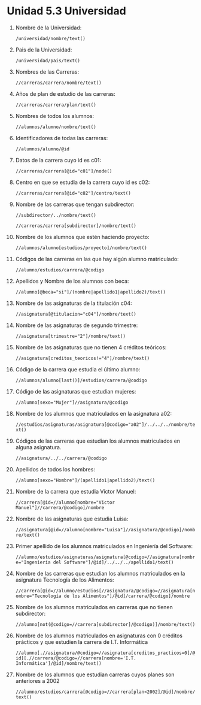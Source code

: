 # Unidad 5.3 Universidad

1. Nombre de la Universidad:

    `/universidad/nombre/text()`

2. Pais de la Universidad:

    `/universidad/pais/text()`

3. Nombres de las Carreras:

    `//carreras/carrera/nombre/text()`

4. Años de plan de estudio de las carreras:

    `//carreras/carrera/plan/text()`

5. Nombres de todos los alumnos:

    `//alumnos/alumno/nombre/text()`

6. Identificadores de todas las carreras:

    `//alumnos/alumno/@id`

7. Datos de la carrera cuyo id es c01:

    `//carreras/carrera[@id="c01"]/node()`

8. Centro en que se estudia de la carrera cuyo id es c02:

    `//carreras/carrera[@id="c02"]/centro/text()`

9. Nombre de las carreras que tengan subdirector:

    `//subdirector/../nombre/text()`

    `//carreras/carrera[subdirector]/nombre/text()`

10. Nombre de los alumnos que estén haciendo proyecto:

    `//alumnos/alumno[estudios/proyecto]/nombre/text()`

11. Códigos de las carreras en las que hay algún alumno matriculado:

    `//alumno/estudios/carrera/@codigo`

12. Apellidos y Nombre de los alumnos con beca:

    `//alumno[@beca="si"]/(nombre|apellido1|apellido2)/text()`

13. Nombre de las asignaturas de la titulación c04:

    `//asignatura[@titulacion="c04"]/nombre/text()`

14. Nombre de las asignaturas de segundo trimestre:

    `//asignatura[trimestre="2"]/nombre/text()`

15. Nombre de las asignaturas que no tienen 4 créditos teóricos:

    `//asignatura[creditos_teoricos!="4"]/nombre/text()`

16. Código de la carrera que estudia el último alumno:

    `//alumnos/alumno[last()]/estudios/carrera/@codigo`

17. Código de las asignaturas que estudian mujeres:

    `//alumno[sexo="Mujer"]//asignatura/@codigo`

18. Nombre de los alumnos que matriculados en la asignatura a02:

    `//estudios/asignaturas/asignatura[@codigo="a02"]/../../../nombre/text()`

19. Códigos de las carreras que estudian los alumnos matriculados en alguna asignatura.

    `//asignatura/../../carrera/@codigo`

20. Apellidos de todos los hombres:

    `//alumno[sexo="Hombre"]/(apellido1|apellido2)/text()`

21. Nombre de la carrera que estudia Víctor Manuel:

    `//carrera[@id=//alumno[nombre="Victor Manuel"]//carrera/@codigo]/nombre`

22. Nombre de las asignaturas que estudia Luisa:

    `//asignatura[@id=//alumno[nombre="Luisa"]//asignatura/@codigo]/nombre/text()`

23. Primer apellido de los alumnos matriculados en Ingeniería del Software:

    `//alumno/estudios/asignaturas/asignatura[@codigo=//asignatura[nombre="Ingeniería del Software"]/@id]/../../../apellido1/text()`

24. Nombre de las carreras que estudian los alumnos matriculados en la asignatura Tecnología de los Alimentos:

    `//carrera[@id=//alumno/estudios[//asignatura/@codigo=//asignatura[nombre="Tecnología de los Alimentos"]/@id]/carrera/@codigo]/nombre`

25. Nombre de los alumnos matriculados en carreras que no tienen subdirector:

    `//alumno[not(@codigo=//carrera[subdirector]/@codigo)]/nombre/text()`

26. Nombre de los alumnos matriculados en asignaturas con 0 créditos prácticos y que estudien la carrera de I.T. Informática

    `//alumno[.//asignatura/@codigo=//asignatura[creditos_practicos=0]/@id][.//carrera/@codigo=//carrera[nombre='I.T. Informática']/@id]/nombre/text()`

27. Nombre de los alumnos que estudian carreras cuyos planes son anteriores a 2002

    `//alumno/estudios/carrera[@codigo=//carrera[plan<2002]/@id]/nombre/text()`

